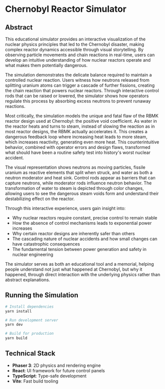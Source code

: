 # Chernobyl Reactor Simulator

## Abstract

This educational simulator provides an interactive visualization of the nuclear physics principles that led to the Chernobyl disaster, making complex reactor dynamics accessible through visual storytelling. By observing particle movements and chain reactions in real-time, users can develop an intuitive understanding of how nuclear reactors operate and what makes them potentially dangerous.

The simulation demonstrates the delicate balance required to maintain a controlled nuclear reaction. Users witness how neutrons released from splitting uranium atoms can trigger a cascade of further fissions, creating the chain reaction that powers nuclear reactors. Through interactive control rods that can be raised or lowered, the simulator shows how operators regulate this process by absorbing excess neutrons to prevent runaway reactions.

Most critically, the simulation models the unique and fatal flaw of the RBMK reactor design used at Chernobyl: the positive void coefficient. As water in the reactor heats and turns to steam, instead of slowing the reaction as in most reactor designs, the RBMK actually accelerates it. This creates a dangerous feedback loop where increasing heat leads to more steam, which increases reactivity, generating even more heat. This counterintuitive behavior, combined with operator errors and design flaws, transformed what should have been a routine safety test into history's worst nuclear accident.

The visual representation shows neutrons as moving particles, fissile uranium as reactive elements that split when struck, and water as both a neutron moderator and heat sink. Control rods appear as barriers that can capture neutrons, while moderator rods influence neutron behavior. The transformation of water to steam is depicted through color changes, allowing users to see the dangerous steam voids form and understand their destabilizing effect on the reactor.

Through this interactive experience, users gain insight into:
- Why nuclear reactors require constant, precise control to remain stable
- How the absence of control mechanisms leads to exponential power increases
- Why certain reactor designs are inherently safer than others
- The cascading nature of nuclear accidents and how small changes can have catastrophic consequences
- The fundamental tension between power generation and safety in nuclear engineering

The simulator serves as both an educational tool and a memorial, helping people understand not just what happened at Chernobyl, but why it happened, through direct interaction with the underlying physics rather than abstract explanations.

## Running the Simulation

```bash
# Install dependencies
yarn install

# Run development server
yarn dev

# Build for production
yarn build
```

## Technical Stack
- **Phaser 3**: 2D physics and rendering engine
- **React**: UI framework for future control panels
- **TypeScript**: Type-safe development
- **Vite**: Fast build tooling